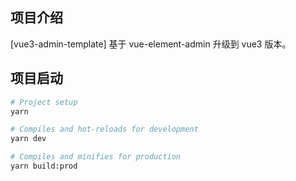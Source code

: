 ## 项目介绍

[vue3-admin-template] 基于 vue-element-admin 升级到 vue3 版本。

## 项目启动

```bash
# Project setup
yarn

# Compiles and hot-reloads for development
yarn dev

# Compiles and minifies for production
yarn build:prod
```